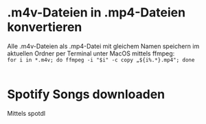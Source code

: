 # .m4v-Dateien in .mp4-Dateien konvertieren <br>
Alle .m4v-Dateien als .mp4-Datei mit gleichem Namen speichern im aktuellen Ordner per Terminal unter MacOS mittels ffmpeg: <br>
```for i in *.m4v; do ffmpeg -i "$i" -c copy „${i%.*}.mp4"; done```<br>
<br>
# Spotify Songs downloaden <br>
Mittels spotdl
